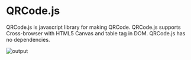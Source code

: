 # QRCode.js
QRCode.js is javascript library for making QRCode. QRCode.js supports Cross-browser with HTML5 Canvas and table tag in DOM.
QRCode.js has no dependencies.


![output](https://github.com/user-attachments/assets/10f063c3-9d94-4975-9299-c55abe350339)
